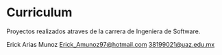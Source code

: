 # Curriculum 

Proyectos realizados atraves de la carrera de Ingeniera de Software.

Erick Arias Munoz
Erick_Amunoz97@hotmail.com
38199021@uaz.edu.mx